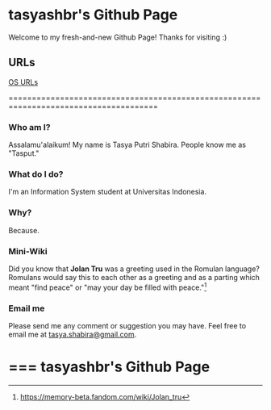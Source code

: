 # tasyashbr's Github Page
Welcome to my fresh-and-new Github Page!
Thanks for visiting :)

## URLs
[OS URLs](URLs/)

======================================================================================

### Who am I?
Assalamu'alaikum!
My name is Tasya Putri Shabira. People know me as "Tasput."

### What do I do?
I'm an Information System student at Universitas Indonesia.

### Why?
Because.

### Mini-Wiki
Did you know that **Jolan Tru** was a greeting used in the Romulan language? Romulans would say this to each other as a greeting and as a parting which meant "find peace" or "may your day be filled with peace."[^1]

### Email me
Please send me any comment or suggestion you may have.
Feel free to email me at [tasya.shabira@gmail.com](<mailto:tasya.shabira@gmail.com?subject=Hello Tasya&body=Hi, I already visited your Github Page and I have some advice that might help you.>).

[^1]: https://memory-beta.fandom.com/wiki/Jolan_tru

===
**tasyashbr's Github Page**
===
